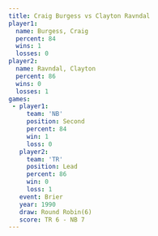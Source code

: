 ```yaml
---
title: Craig Burgess vs Clayton Ravndal
player1:                
  name: Burgess, Craig  
  percent: 84           
  wins: 1               
  losses: 0             
player2:                
  name: Ravndal, Clayton
  percent: 86           
  wins: 0               
  losses: 1             
games:
 - player1:          
     team: 'NB'      
     position: Second
     percent: 84     
     win: 1          
     loss: 0         
   player2:        
     team: 'TR'    
     position: Lead
     percent: 86   
     win: 0        
     loss: 1       
   event: Brier        
   year: 1990          
   draw: Round Robin(6)
   score: TR 6 - NB 7  
---
```

